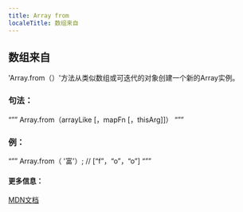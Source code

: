 ```yaml
---
title: Array from
localeTitle: 数组来自
---
```

## 数组来自

'Array.from（）'方法从类似数组或可迭代的对象创建一个新的Array实例。

### 句法：

“”” Array.from（arrayLike \[，mapFn \[，thisArg\]\]） “””

### 例：

“”” Array.from（ '富'）; // \[“f”，“o”，“o”\] “””

#### 更多信息：

[MDN文档](https://developer.mozilla.org/en-US/docs/Web/JavaScript/Reference/Global_Objects/Array/from)